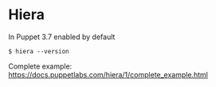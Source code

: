 Hiera
=====

In Puppet 3.7 enabled by default

    $ hiera --version

Complete example: https://docs.puppetlabs.com/hiera/1/complete_example.html
